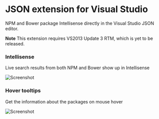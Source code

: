 JSON extension for Visual Studio
=================

NPM and Bower package Intellisense directly in the Visual Studio JSON editor.

__Note__ This extension requires VS2013 Update 3 RTM, which is yet to be released.

### Intellisense  
Live search results from both NPM and Bower show up in Intellisense

![Screenshot](https://raw.githubusercontent.com/madskristensen/JSON-Intellisense/master/art/screenshot.jpg)


### Hover tooltips  
Get the information about the packages on mouse hover

![Screenshot](https://raw.githubusercontent.com/madskristensen/JSON-Intellisense/master/art/hover.png)
